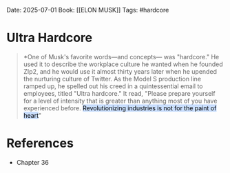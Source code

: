 Date: 2025-07-01
Book: [[ELON MUSK]]
Tags: #hardcore 
# Ultra Hardcore

>*One of Musk's favorite words—and concepts— was "hardcore." He used it to describe the workplace culture he wanted when he founded ZIp2, and he would use it almost thirty years later when he upended the nurturing culture of Twitter. As the Model S production line ramped up, he spelled out his creed in a quintessential email to employees, titled "Ultra hardcore." It read, "Please prepare yourself for a level of intensity that is greater than anything most of you have experienced before. <mark style="background: #ADCCFFA6;">Revolutionizing industries is not for the paint of heart</mark>"

# References
- Chapter 36